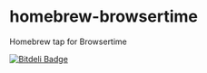 homebrew-browsertime
====================

Homebrew tap for Browsertime


[![Bitdeli Badge](https://d2weczhvl823v0.cloudfront.net/tobli/homebrew-browsertime/trend.png)](https://bitdeli.com/free "Bitdeli Badge")

